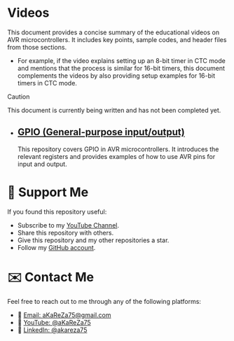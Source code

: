 # Videos
  This document provides a concise summary of the educational videos on AVR microcontrollers. It includes key points, sample codes, and header files from those sections.     
   - For example, if the video explains setting up an 8-bit timer in CTC mode and mentions that the process is similar for 16-bit timers, this document complements the videos by also providing setup examples for 16-bit timers in CTC mode.

> [!CAUTION]
> This document is currently being written and has not been completed yet.

- [GPIO (General-purpose input/output)](https://github.com/aKaReZa75/AVR_GPIO)  
  ---  
    This repository covers GPIO in AVR microcontrollers. It introduces the relevant registers and provides examples of how to use AVR pins for input and output.
  
# 🌟 Support Me
If you found this repository useful:
- Subscribe to my [YouTube Channel](https://www.youtube.com/@aKaReZa75).
- Share this repository with others.
- Give this repository and my other repositories a star.
- Follow my [GitHub account](https://github.com/aKaReZa75).

# ✉️ Contact Me
Feel free to reach out to me through any of the following platforms:
- 📧 [Email: aKaReZa75@gmail.com](mailto:aKaReZa75@gmail.com)
- 🎥 [YouTube: @aKaReZa75](https://www.youtube.com/@aKaReZa75)
- 💼 [LinkedIn: @akareza75](https://www.linkedin.com/in/akareza75)